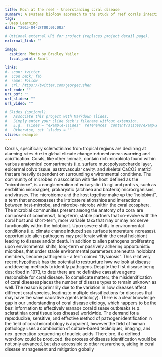 ```yaml
---
title: Koch at the reef - Understanding coral disease
summary: A systems biology approach to the study of reef corals infectious diseases.
tags:
- Deep Learning
date: "2016-04-27T00:00:00Z"

# Optional external URL for project (replaces project detail page).
external_link: ""

image:
  caption: Photo by Bradley Wailer
  focal_point: Smart

links:
#- icon: twitter
#  icon_pack: fab
#  name: Follow
#  url: https://twitter.com/georgecushen
url_code: ""
url_pdf: ""
url_slides: ""
url_video: ""

# Slides (optional).
#   Associate this project with Markdown slides.
#   Simply enter your slide deck's filename without extension.
#   E.g. `slides = "example-slides"` references `content/slides/example-slides.md`.
#   Otherwise, set `slides = ""`.
slides: example
---
```


Corals, specifically scleractinians from tropical regions are declining at alarming rates due to global climate change induced ocean warming and acidification. Corals, like other animals, contain rich microbiota found within various anatomical compartments (i.e. surface mucopolysaccharide layer, epidermal polyp tissue, gastrovascular cavity, and skeletal CaCO3 matrix) that are heavily dependent on surrounding environmental conditions. The community of microbes in association with the host, defined as the “microbiome”, is a conglomeration of eukaryotic (fungi and protists, such as endolithic microalgae), prokaryotic (archaea and bacteria) microorganisms, and viruses. The microbiome and the host together make up the “holobiont”, a term that encompasses the intricate relationships and interactions between host-microbe, and microbe-microbe within the coral ecosphere. The microbial communities present among the anatomy of a coral are composed of commensal, long-term, stable partners that co-evolve with the coral host and short-term, more variable taxa that may or may not serve functionality within the holobiont. Upon severe shifts in environmental conditions (i.e. climate change induced sea surface temperature increases), opportunistic alien pathogens may proliferate within the coral holobiont leading to disease and/or death. In addition to alien pathogens proliferating upon environmental shifts, long-term or passively adhering opportunistic microbes, that under stable environmental parameters are neutral holobiont members, become pathogenic - a term coined “dysbiosis”. This relatively recent hypothesis has the potential to restructure how we look at disease and develop methods to identify pathogens. Despite the first disease being described in 1973, to date there are no definitive causative agents responsible for coral disease. To complicate matters, the misidentification of coral diseases places the number of disease types to remain unknown as well. The reason is primarily due to the variation in how diseases affect different coral species, leading to multiple classifications for diseases that may have the same causative agents (etiology). There is a clear knowledge gap in our understanding of coral disease etiology, which happens to be the best information to effectively manage coral disease outbreaks (e.g. scleratinian coral tissue loss disease) worldwide. The demand for a reproducible, sensitive, and effective method of pathogen identification in the field of coral microbiology is apparent, however the field of human pathology uses a combination of culture-based techniques, imaging, and next generation sequencing of nucleic acids. Therefore, if a defined workflow could be produced, the process of disease identification would be not only advanced, but also accessible to other researchers, aiding in coral disease management and mitigation globally.
